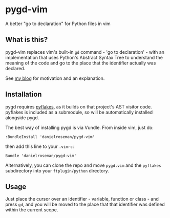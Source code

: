 pygd-vim
========

A better "go to declaration" for Python files in vim


What is this?
-------------

pygd-vim replaces vim's built-in `gd` command - 'go to declaration' - with an implementation 
that uses Python's Abstract Syntax Tree to understand the meaning of the code and go to the 
place that the identifier actually was declared.

See [my blog](http://blog.roseman.org.uk/2013/12/17/a-better-vim-go-to-declaration-with-asts/)
for motivation and an explanation.


Installation
------------

pygd requires [pyflakes](https://github.com/pyflakes/pyflakes), as it builds on that project's
AST visitor code. pyflakes is included as a submodule, so will be automatically installed 
alongside pygd.

The best way of installing pygd is via Vundle. From inside vim, just do:

    :BundleInstall 'danielroseman/pygd-vim'
    
then add this line to your `.vimrc`:

    Bundle 'danielroseman/pygd-vim'
    
Alternatively, you can clone the repo and move `pygd.vim` and the `pyflakes` subdirectory
into your `ftplugin/python` directory.


Usage
-----

Just place the cursor over an identifier - variable, function or class - and press `gd`, and
you will be moved to the place that that identifier was defined within the current scope.
